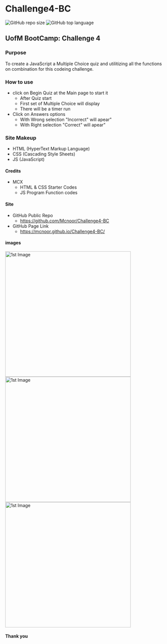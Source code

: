 # Challenge4-BC

![GitHub repo size](https://img.shields.io/github/repo-size/Mcnoor/Challenge4-BC)
![GitHub top language](https://img.shields.io/github/languages/top/Mcnoor/Challenge4-BC)

## UofM BootCamp: Challenge 4

### Purpose

To create a JavaScript a Multiple Choice quiz and utilitizing all the functions on combination for this codeing challenge.

### How to use

- click on Begin Quiz at the Main page to start it
  - After Quiz start
  - First set of Multiple Choice will display
  - There will be a timer run
- Click on Answers options
  - With Wrong selection "Incorrect" will apear"
  - With Right selection "Correct" will apear"

### Site Makeup

- HTML (HyperText Markup Language)
- CSS (Cascading Style Sheets)
- JS (JavaScript)

#### Credits

- MCX
  - HTML & CSS Starter Codes
  - JS Program Function codes

#### Site

- GitHub Public Repo
  - https://github.com/Mcnoor/Challenge4-BC
- GitHub Page Link
  - https://mcnoor.github.io/Challenge4-BC/

#### images

<img width="400" alt=" 1st Image" src="hhttps://github.com/Mcnoor/Challenge4-BC/blob/main/Assest/Screen%20Shot%202022-04-04%20at%2012.43.16%20PM.png">

<img width="400" alt=" 1st Image" src="https://raw.githubusercontent.com/Mcnoor/Challenge3-BC/main/Images/2%20Mid.png">

<img width="400" alt=" 1st Image" src="https://raw.githubusercontent.com/Mcnoor/Challenge3-BC/main/Images/3%20Final.png">

#### Thank you
